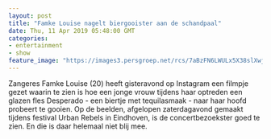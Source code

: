 ```yaml
---
layout: post
title: "Famke Louise nagelt biergooister aan de schandpaal"
date: Thu, 11 Apr 2019 05:48:00 GMT
categories: 
- entertainment 
- show 
feature_image: "https://images3.persgroep.net/rcs/7aBzFN6LWULx5X38slXwjF_OFqM/diocontent/135143603/_fitwidth/400/?appId=21791a8992982cd8da851550a453bd7f&quality=0.7"
---
```


Zangeres Famke Louise (20) heeft gisteravond op Instagram een filmpje gezet waarin te zien is hoe een jonge vrouw tijdens haar optreden een glazen fles Desperado - een biertje met tequilasmaak - naar haar hoofd probeert te gooien. Op de beelden, afgelopen zaterdagavond gemaakt tijdens festival Urban Rebels in Eindhoven, is de concertbezoekster goed te zien. En die is daar helemaal niet blij mee.
